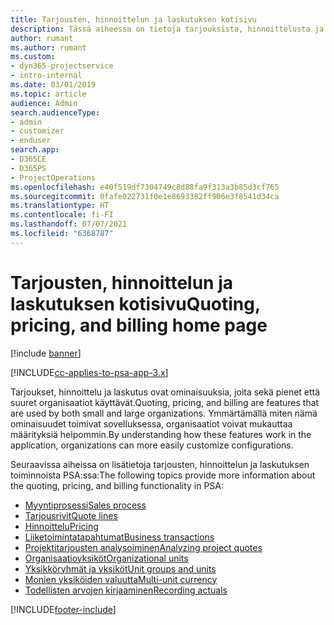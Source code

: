 ```yaml
---
title: Tarjousten, hinnoittelun ja laskutuksen kotisivu
description: Tässä aiheessa on tietoja tarjouksista, hinnoittelusta ja laskutuksesta.
author: rumant
ms.author: rumant
ms.custom:
- dyn365-projectservice
- intro-internal
ms.date: 03/01/2019
ms.topic: article
audience: Admin
search.audienceType:
- admin
- customizer
- enduser
search.app:
- D365CE
- D365PS
- ProjectOperations
ms.openlocfilehash: e40f519df7304749c8d88fa9f313a3b85d3cf765
ms.sourcegitcommit: 0fafe022731f0e1e8693382ff906e3f8541d34ca
ms.translationtype: HT
ms.contentlocale: fi-FI
ms.lasthandoff: 07/07/2021
ms.locfileid: "6368787"
---
```

# <a name="quoting-pricing-and-billing-home-page"></a><span data-ttu-id="3d251-103">Tarjousten, hinnoittelun ja laskutuksen kotisivu</span><span class="sxs-lookup"><span data-stu-id="3d251-103">Quoting, pricing, and billing home page</span></span>

[!include [banner](../includes/psa-now-project-operations.md)]

[!INCLUDE[cc-applies-to-psa-app-3.x](../includes/cc-applies-to-psa-app-3x.md)]

<span data-ttu-id="3d251-104">Tarjoukset, hinnoittelu ja laskutus ovat ominaisuuksia, joita sekä pienet että suuret organisaatiot käyttävät.</span><span class="sxs-lookup"><span data-stu-id="3d251-104">Quoting, pricing, and billing are features that are used by both small and large organizations.</span></span> <span data-ttu-id="3d251-105">Ymmärtämällä miten nämä ominaisuudet toimivat sovelluksessa, organisaatiot voivat mukauttaa määrityksiä helpommin.</span><span class="sxs-lookup"><span data-stu-id="3d251-105">By understanding how these features work in the application, organizations can more easily customize configurations.</span></span>

<span data-ttu-id="3d251-106">Seuraavissa aiheissa on lisätietoja tarjousten, hinnoittelun ja laskutuksen toiminnoista PSA:ssa:</span><span class="sxs-lookup"><span data-stu-id="3d251-106">The following topics provide more information about the quoting, pricing, and billing functionality in PSA:</span></span>

- [<span data-ttu-id="3d251-107">Myyntiprosessi</span><span class="sxs-lookup"><span data-stu-id="3d251-107">Sales process</span></span>](basic-sales-process.md)
- [<span data-ttu-id="3d251-108">Tarjousrivit</span><span class="sxs-lookup"><span data-stu-id="3d251-108">Quote lines</span></span>](basic-quote-lines.md)
- [<span data-ttu-id="3d251-109">Hinnoittelu</span><span class="sxs-lookup"><span data-stu-id="3d251-109">Pricing</span></span>](basic-pricing.md)
- [<span data-ttu-id="3d251-110">Liiketoimintatapahtumat</span><span class="sxs-lookup"><span data-stu-id="3d251-110">Business transactions</span></span>](basic-business-transactions.md)
- [<span data-ttu-id="3d251-111">Projektitarjousten analysoiminen</span><span class="sxs-lookup"><span data-stu-id="3d251-111">Analyzing project quotes</span></span>](basic-analyzing-quotes.md)
- [<span data-ttu-id="3d251-112">Organisaatioyksiköt</span><span class="sxs-lookup"><span data-stu-id="3d251-112">Organizational units</span></span>](advanced-organizational.md)
- [<span data-ttu-id="3d251-113">Yksikköryhmät ja yksiköt</span><span class="sxs-lookup"><span data-stu-id="3d251-113">Unit groups and units</span></span>](advanced-units.md)
- [<span data-ttu-id="3d251-114">Monien yksiköiden valuutta</span><span class="sxs-lookup"><span data-stu-id="3d251-114">Multi-unit currency</span></span>](advanced-currency.md)
- [<span data-ttu-id="3d251-115">Todellisten arvojen kirjaaminen</span><span class="sxs-lookup"><span data-stu-id="3d251-115">Recording actuals</span></span>](advanced-actuals.md)


[!INCLUDE[footer-include](../includes/footer-banner.md)]
